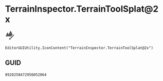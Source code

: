 # TerrainInspector.TerrainToolSplat@2x
![](/img/TerrainInspector.TerrainToolSplat@2x.png)

``` CSharp
EditorGUIUtility.IconContent("TerrainInspector.TerrainToolSplat@2x")
```
## GUID
```
8928258472956052864
```
